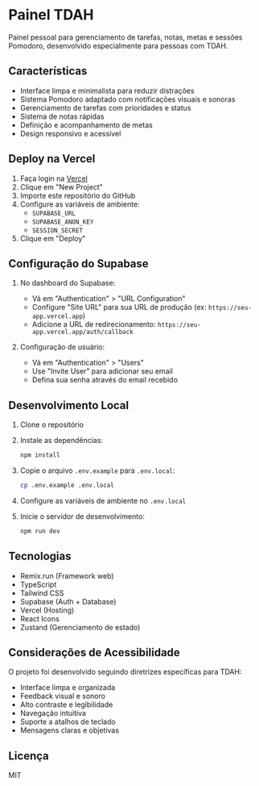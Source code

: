 # Painel TDAH

Painel pessoal para gerenciamento de tarefas, notas, metas e sessões Pomodoro, desenvolvido especialmente para pessoas com TDAH.

## Características

- Interface limpa e minimalista para reduzir distrações
- Sistema Pomodoro adaptado com notificações visuais e sonoras
- Gerenciamento de tarefas com prioridades e status
- Sistema de notas rápidas
- Definição e acompanhamento de metas
- Design responsivo e acessível

## Deploy na Vercel

1. Faça login na [Vercel](https://vercel.com)
2. Clique em "New Project"
3. Importe este repositório do GitHub
4. Configure as variáveis de ambiente:
   - `SUPABASE_URL`
   - `SUPABASE_ANON_KEY`
   - `SESSION_SECRET`
5. Clique em "Deploy"

## Configuração do Supabase

1. No dashboard do Supabase:
   - Vá em "Authentication" > "URL Configuration"
   - Configure "Site URL" para sua URL de produção (ex: `https://seu-app.vercel.app`)
   - Adicione a URL de redirecionamento: `https://seu-app.vercel.app/auth/callback`

2. Configuração de usuário:
   - Vá em "Authentication" > "Users"
   - Use "Invite User" para adicionar seu email
   - Defina sua senha através do email recebido

## Desenvolvimento Local

1. Clone o repositório
2. Instale as dependências:
   ```bash
   npm install
   ```

3. Copie o arquivo `.env.example` para `.env.local`:
   ```bash
   cp .env.example .env.local
   ```

4. Configure as variáveis de ambiente no `.env.local`

5. Inicie o servidor de desenvolvimento:
   ```bash
   npm run dev
   ```

## Tecnologias

- Remix.run (Framework web)
- TypeScript
- Tailwind CSS
- Supabase (Auth + Database)
- Vercel (Hosting)
- React Icons
- Zustand (Gerenciamento de estado)

## Considerações de Acessibilidade

O projeto foi desenvolvido seguindo diretrizes específicas para TDAH:

- Interface limpa e organizada
- Feedback visual e sonoro
- Alto contraste e legibilidade
- Navegação intuitiva
- Suporte a atalhos de teclado
- Mensagens claras e objetivas

## Licença

MIT 
